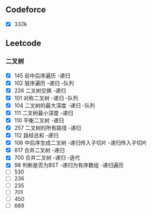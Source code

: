 ## Codeforce

- [x] 337A

## Leetcode

### 二叉树

- [x] 145 前中后序遍历 -递归
- [x] 102 层序遍历 -递归 -队列
- [x] 226 二叉树交换 -递归
- [x] 101 对称二叉树  -递归 -队列
- [x] 104 二叉树的最大深度 -递归 -队列
- [x] 111 二叉树最小深度 -递归
- [x] 110 平衡二叉树 -递归
- [x] 257 二叉树的所有路径 -递归
- [x] 112 路经总和 -递归
- [x] 106 中后序生成二叉树 -递归传入子切片 -递归传入子切片
- [x] 617 合并二叉树 -递归
- [x] 700 合并二叉树 -递归 -迭代
- [x] 98 判断是否为BST -递归为有序数组 -递归遍历
- [ ] 530
- [ ] 236
- [ ] 235
- [ ] 701
- [ ] 450
- [ ] 669
